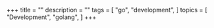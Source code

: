 +++
title = ""
description = ""
tags = [ "go", "development", ]
topics = [ "Development", "golang", ]
+++
